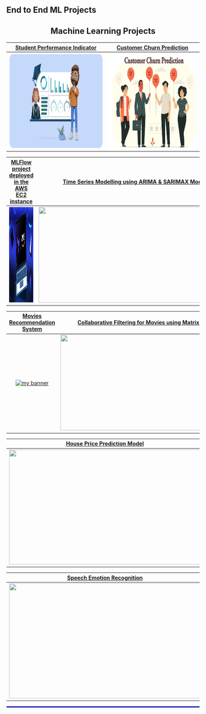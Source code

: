 ## End to End ML Projects

<h2 align = "center">  Machine Learning Projects </h2> 


|  [Student Performance Indicator](https://github.com/shaikhneha2911/End-to-End-ML-Projects/tree/main/mlproject)|  [Customer Churn Prediction](https://github.com/shaikhneha2911/End-to-End-ML-Projects/tree/main/Bank-Customers-Churn-Prediction)|
| :-:| :-:| 
| [<img src = "https://github.com/shaikhneha2911/shaikhneha2911/blob/main/student.png" alt="my banner" width = 500 height = 250/>](https://github.com/shaikhneha2911/End-to-End-ML-Projects/tree/main/mlproject)| [<img src="Bank-Customers-Churn-Prediction/Churn.png" width = 500 height = 250/>](https://github.com/shaikhneha2911/End-to-End-ML-Projects/tree/main/Bank-Customers-Churn-Prediction)|

| [MLFlow project deployed in the AWS EC2 instance](https://github.com/shaikhneha2911/End-to-End-ML-Projects/tree/main/Machine-Learning-Project-with-MLflow)| [Time Series Modelling using ARIMA & SARIMAX Model](https://github.com/iqrabismii/Machine-Learning-Projects/tree/main/TimeSeriesModelling)|
| :-:| :-:| 
| [<img src = "Machine-Learning-Project-with-MLflow/MLFlow_AWS.png" alt="my banner" width = 500 height = 250/>](https://github.com/shaikhneha2911/End-to-End-ML-Projects/tree/main/Machine-Learning-Project-with-MLflow)| [<img src = "https://user-images.githubusercontent.com/108056063/214973749-5dfef065-83de-43f5-9357-ed7dc6aed256.png" width = 500 height = 250/>](https://github.com/iqrabismii/Machine-Learning-Projects/tree/main/TimeSeriesModelling)

| [Movies Recommendation System](https://github.com/iqrabismii/MoviestRecommendationSystem/tree/main/MoviesRecommendationSystem)| [Collaborative Filtering for Movies using Matrix Factorisation](https://github.com/iqrabismii/MoviesRecommendationSystem/tree/main/CFBasedRecommendation)|
| :-:| :-:| 
| [<img src = "https://user-images.githubusercontent.com/108056063/212184587-8a40c19d-bf2a-46c2-870b-b1d3431341fc.png" alt="my banner" width = 500 height = 250/>](https://github.com/iqrabismii/MoviestRecommendationSystem/tree/main/MoviesRecommendationSystem)| [<img src = "https://user-images.githubusercontent.com/108056063/212286229-2e49f5aa-b033-4064-8037-1000d5984c29.png" width = 500 height = 250/>](https://github.com/iqrabismii/MoviesRecommendationSystem/tree/main/CFBasedRecommendation)
 

|  [House Price Prediction Model](https://github.com/iqrabismii/Machine-Learning-Projects/tree/main/housepriceprediction)| [Popular Recipe Predition Model](https://github.com/iqrabismii/Machine-Learning-Projects/tree/main/PredictingPopularRecipe)|
| :-: | :-: |
| [<img src = "https://user-images.githubusercontent.com/108056063/220476986-035c3b73-af8a-42f1-a478-dfffabc02fb9.png" width = 500 height = 300/>](https://github.com/iqrabismii/Machine-Learning-Projects/tree/main/housepriceprediction)| [<img src = "https://user-images.githubusercontent.com/108056063/221402600-1288f6fa-d69a-4afe-ae81-4e410e9c4418.png" width = 500 height = 300/>](https://github.com/iqrabismii/Machine-Learning-Projects/tree/main/PredictingPopularRecipe)| 

|  [Speech Emotion Recognition](https://github.com/iqrabismii/Machine-Learning-Projects/tree/main/SpeechEmotionRecognition)|
| :-: |
| [<img src = "https://user-images.githubusercontent.com/108056063/221436453-fa81fce1-bef8-4f04-9a13-add23e566284.png" width = 500 height = 300/>](https://github.com/iqrabismii/Machine-Learning-Projects/tree/main/SpeechEmotionRecognition)| 
<hr style="border:0.01px solid blue"> 
